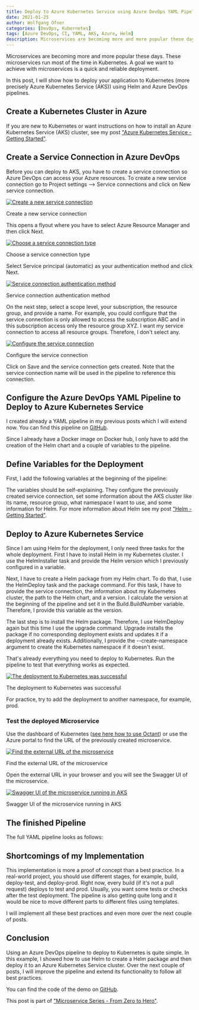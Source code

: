 ```yaml
---
title: Deploy to Azure Kubernetes Service using Azure DevOps YAML Pipelines
date: 2021-01-25
author: Wolfgang Ofner
categories: [DevOps, Kubernetes]
tags: [Azure DevOps, CI, YAML, AKS, Azure, Helm]
description: Microservices are becoming more and more popular these days. I will show how to deploy to Kubernetes (more precisely Azure Kubernetes Service (AKS)) using Helm and Azure DevOps pipelines.
---
```


Microservices are becoming more and more popular these days. These microservices run most of the time in Kubernetes. A goal we want to achieve with microservices is a quick and reliable deployment. 

In this post, I will show how to deploy your application to Kubernetes (more precisely Azure Kubernetes Service (AKS)) using Helm and Azure DevOps pipelines.

## Create a Kubernetes Cluster in Azure 

If you are new to Kubernetes or want instructions on how to install an Azure Kubernetes Service (AKS) cluster, see my post ["Azure Kubernetes Service - Getting Started"](/azure-kubernetes-service-getting-started).

## Create a Service Connection in Azure DevOps

Before you can deploy to AKS, you have to create a service connection so Azure DevOps can access your Azure resources. To create a new service connection go to Project settings --> Service connections and click on New service connection.

<div class="col-12 col-sm-10 aligncenter">
  <a href="/assets/img/posts/2021/01/Create-a-new-service-connection.jpg"><img loading="lazy" src="/assets/img/posts/2021/01/Create-a-new-service-connection.jpg" alt="Create a new service connection" /></a>
  
  <p>
   Create a new service connection
  </p>
</div>

This opens a flyout where you have to select Azure Resource Manager and then click Next.

<div class="col-12 col-sm-10 aligncenter">
  <a href="/assets/img/posts/2021/01/Choose-a-service-connection-type.jpg"><img loading="lazy" src="/assets/img/posts/2021/01/Choose-a-service-connection-type.jpg" alt="Choose a service connection type" /></a>
  
  <p>
   Choose a service connection type
  </p>
</div>

Select Service principal (automatic) as your authentication method and click Next.

<div class="col-12 col-sm-10 aligncenter">
  <a href="/assets/img/posts/2021/01/Service-connection-authentication-method.jpg"><img loading="lazy" src="/assets/img/posts/2021/01/Service-connection-authentication-method.jpg" alt="Service connection authentication method" /></a>
  
  <p>
   Service connection authentication method
  </p>
</div>

On the next step, select a scope level, your subscription, the resource group, and provide a name. For example, you could configure that the service connection is only allowed to access the subscription ABC and in this subscription access only the resource group XYZ. I want my service connection to access all resource groups. Therefore, I don't select any.

<div class="col-12 col-sm-10 aligncenter">
  <a href="/assets/img/posts/2021/01/Configure-the-service-connection.jpg"><img loading="lazy" src="/assets/img/posts/2021/01/Configure-the-service-connection.jpg" alt="Configure the service connection" /></a>
  
  <p>
   Configure the service connection
  </p>
</div>

Click on Save and the service connection gets created. Note that the service connection name will be used in the pipeline to reference this connection.

## Configure the Azure DevOps YAML Pipeline to Deploy to Azure Kubernetes Service

I created already a YAML pipeline in my previous posts which I will extend now. You can find this pipeline on <a href="https://github.com/WolfgangOfner/MicroserviceDemo/blob/master/CustomerApi/pipelines/CustomerApi-CI.yml" target="_blank" rel="noopener noreferrer">GitHub</a>.

Since I already have a Docker image on Docker hub, I only have to add the creation of the Helm chart and a couple of variables to the pipeline.

## Define Variables for the Deployment

First, I add the following variables at the beginning of the pipeline:

<script src="https://gist.github.com/WolfgangOfner/7cd8706661dd83f9e369fbcdb8d65a2b.js"></script>

The variables should be self-explaining. They configure the previously created service connection, set some information about the AKS cluster like its name, resource group, what namespace I want to use, and some information for Helm. For more information about Helm see my post ["Helm - Getting Started"](/helm-getting-started).

## Deploy to Azure Kubernetes Service

Since I am using Helm for the deployment, I only need three tasks for the whole deployment. First I have to install Helm in my Kubernetes cluster. I use the HelmInstaller task and provide the Helm version which I previously configured in a variable.

<script src="https://gist.github.com/WolfgangOfner/e8c638c8ee611922e334d1c464c4213d.js"></script>

Next, I have to create a Helm package from my Helm chart. To do that, I use the HelmDeploy task and the package command. For this task, I have to provide the service connection, the information about my Kubernetes cluster, the path to the Helm chart, and a version. I calculate the version at the beginning of the pipeline and set it in the Build.BuildNumber variable. Therefore, I provide this variable as the version.

<script src="https://gist.github.com/WolfgangOfner/7fc806a55819d5aa518163645595a7de.js"></script>
The last step is to install the Helm package.  Therefore, I use HelmDeploy again but this time I use the upgrade command. Upgrade installs the package if no corresponding deployment exists and updates it if a deployment already exists. Additionally, I provide the --create-namespace argument to create the Kubernetes namespace if it doesn't exist. 

<script src="https://gist.github.com/WolfgangOfner/6ddc1ad2a9a885aa04ac034c0a4745ba.js"></script>

That's already everything you need to deploy to Kubernetes. Run the pipeline to test that everything works as expected.

<div class="col-12 col-sm-10 aligncenter">
  <a href="/assets/img/posts/2021/01/The-deployment-to-kubernetes-was-successful.jpg"><img loading="lazy" src="/assets/img/posts/2021/01/The-deployment-to-kubernetes-was-successful.jpg" alt="The deployment to Kubernetes was successful" /></a>
  
  <p>
   The deployment to Kubernetes was successful
  </p>
</div>

For practice, try to add the deployment to another namespace, for example, prod.

### Test the deployed Microservice

Use the dashboard of Kubernetes ([see here how to use Octant](/azure-kubernetes-service-getting-started/#access-the-aks-cluster)) or use the Azure portal to find the URL of the previously created microservice.

<div class="col-12 col-sm-10 aligncenter">
  <a href="/assets/img/posts/2021/01/Find-the-external-URL-of-the-microservice.jpg"><img loading="lazy" src="/assets/img/posts/2021/01/Find-the-external-URL-of-the-microservice.jpg" alt="Find the external URL of the microservice" /></a>
  
  <p>
   Find the external URL of the microservice
  </p>
</div>

Open the external URL in your browser and you will see the Swagger UI of the microservice.

<div class="col-12 col-sm-10 aligncenter">
  <a href="/assets/img/posts/2021/01/Swagger-UI-of-the-microservice-running-in-AKS.jpg"><img loading="lazy" src="/assets/img/posts/2021/01/Swagger-UI-of-the-microservice-running-in-AKS.jpg" alt="Swagger UI of the microservice running in AKS" /></a>
  
  <p>
   Swagger UI of the microservice running in AKS
  </p>
</div>

## The finished Pipeline

The full YAML pipeline looks as follows:

<script src="https://gist.github.com/WolfgangOfner/0e0aface6080032999c0e74dbdf96a8c.js"></script>

## Shortcomings of my Implementation

This implementation is more a proof of concept than a best practice. In a real-world project, you should use different stages, for example, build, deploy-test, and deploy-prod. Right now, every build (if it's not a pull request) deploys to test and prod. Usually, you want some tests or checks after the test deployment. The pipeline is also getting quite long and it would be nice to move different parts to different files using templates. 

I will implement all these best practices and even more over the next couple of posts.

## Conclusion

Using an Azure DevOps pipeline to deploy to Kubernetes is quite simple. In this example, I showed how to use Helm to create a Helm package and then deploy it to an Azure Kubernetes Service cluster. Over the next couple of posts, I will improve the pipeline and extend its functionality to follow all best practices.

You can find the code of the demo on <a href="https://github.com/WolfgangOfner/MicroserviceDemo" target="_blank" rel="noopener noreferrer">GitHub</a>.

This post is part of ["Microservice Series - From Zero to Hero"](/microservice-series-from-zero-to-hero).